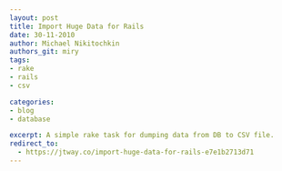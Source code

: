 ```yaml
---
layout: post
title: Import Huge Data for Rails
date: 30-11-2010
author: Michael Nikitochkin
authors_git: miry
tags:
- rake
- rails
- csv

categories:
- blog
- database

excerpt: A simple rake task for dumping data from DB to CSV file.
redirect_to:
  - https://jtway.co/import-huge-data-for-rails-e7e1b2713d71
---
```

